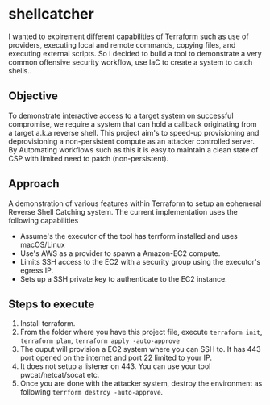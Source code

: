 # shellcatcher

I wanted to expirement different capabilities of Terraform such as use of providers, executing local and remote commands, copying files, and executing external scripts. So i decided to build a tool to demonstrate a very common offensive security workflow, use IaC to create a system to catch shells..

## Objective  

To demonstrate interactive access to a target system on successful compromise, we require a system that can hold a callback originating from a target a.k.a reverse shell. This project aim's to speed-up provisioning and deprovisioning a non-persistent compute as an attacker controlled server. By Automating workflows such as this it is easy to maintain a clean state of CSP with limited need to patch (non-persistent).

## Approach

A demonstration of various features within Terraform to setup an ephemeral Reverse Shell Catching system. The current implementation uses the following capabilities
* Assume's the executor of the tool has terrform installed and uses macOS/Linux
* Use's AWS as a provider to spawn a Amazon-EC2 compute.
* Limits SSH access to the EC2 with a security group using the executor's egress IP.
* Sets up a SSH private key to authenticate to the EC2 instance.

## Steps to execute

 1. Install terraform.
 2. From the folder where you have this project file, execute `terraform init`, `terraform plan`, `terraform apply -auto-approve`
 3. The ouput will provision a EC2 system where you can SSH to. It has 443 port opened on the internet and port 22 limited to your IP.
 4. It does not setup a listener on 443. You can use your tool pwcat/netcat/socat etc.
 5. Once you are done with the attacker system, destroy the environment as following `terrform destroy -auto-approve`.
